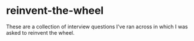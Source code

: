 # reinvent-the-wheel

These are a collection of interview questions I've ran across in which I was asked to reinvent the wheel.